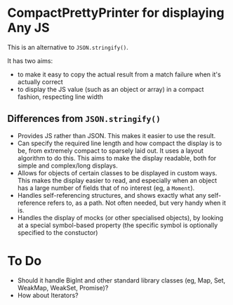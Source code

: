# CompactPrettyPrinter for displaying Any JS

This is an alternative to `JSON.stringify()`.

It has two aims:
 
  - to make it easy to copy the actual result from a match failure when it's actually correct
  - to display the JS value (such as an object or array) in a compact fashion, respecting line width

## Differences from `JSON.stringify()`

 - Provides JS rather than JSON. This makes it easier to use the result.
 - Can specify the required line length and how compact the display is to be, from extremely compact to sparsely laid out.
   It uses a layout algorithm to do this. This aims to make the display readable, both for simple and complex/long displays.
 - Allows for objects of certain classes to be displayed in custom ways.
   This makes the display easier to read, and especially when an object has a large number of fields 
   that of no interest (eg, a `Moment`).
 - Handles self-referencing structures, and shows exactly what any self-reference refers to, as a path. 
   Not often needed, but very handy when it is.
 - Handles the display of mocks (or other specialised objects), by looking at a special symbol-based property 
  (the specific symbol is optionally specified to the constuctor)
 
# To Do

 - Should it handle BigInt and other standard library classes (eg, Map, Set, WeakMap, WeakSet, Promise)?
 - How about Iterators?
